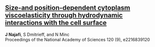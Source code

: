 
## [Size-and position-dependent cytoplasm viscoelasticity through hydrodynamic interactions with the cell surface](https://www.pnas.org/doi/abs/10.1073/pnas.2216839120)
**J Najafi**, S Dmitrieff, and N Minc\
Proceedings of the National Academy of Sciences 120 (9), e2216839120

